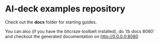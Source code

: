 # AI-deck examples repository

Check out the **docs** folder for starting guides. 

You can also (if you have the bitcraze toolbelt installed), do 'tb docs 8080' and checkout the generated documentation on http://0.0.0.0:8080